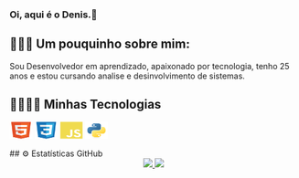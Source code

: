 ### Oi, aqui é o Denis.👋

## 🧑🏽‍💻 Um pouquinho sobre mim:
<div>
  <p>
    Sou Desenvolvedor em aprendizado, apaixonado por tecnologia, tenho 25 anos e estou cursando analise e desinvolvimento de sistemas.
  </p>
</div>

## 👨🏽‍💻🚀 Minhas Tecnologias  
  
<div style="display: inline_block">
  <img align="center" alt="HTML" height="30" width="40" src="https://raw.githubusercontent.com/devicons/devicon/master/icons/html5/html5-original.svg">
  <img align="center" alt="CSS" height="30" width="40" src="https://raw.githubusercontent.com/devicons/devicon/master/icons/css3/css3-original.svg">
  <img align="center" alt="JavaScript" height="30" width="40" src="https://raw.githubusercontent.com/devicons/devicon/master/icons/javascript/javascript-plain.svg">
  <img align="center" alt="Python" height="30" width="40" src="https://raw.githubusercontent.com/devicons/devicon/master/icons/python/python-original.svg">
</div><br>
## ⚙️ Estatísticas GitHub

<div align="center">
  <a href="https://github.com/Denissouza13">
  <img height="170em" src="https://github-readme-stats.vercel.app/api?username=Denissouza13&show_icons=true&theme=dark&include_all_commits=true&count_private=true"/>
  <img height="170em" src="https://github-readme-stats.vercel.app/api/top-langs/?username=Denissouza13&layout=compact&langs_count=7&theme=dark"/>
</div>
